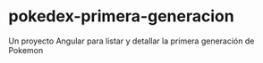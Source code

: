# pokedex-primera-generacion
 Un proyecto Angular para listar y detallar la primera generación de Pokemon
